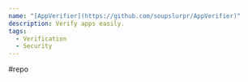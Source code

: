 ```yaml
---
name: "[AppVerifier](https://github.com/soupslurpr/AppVerifier)"
description: Verify apps easily.
tags:
  - Verification
  - Security
---
```

#repo